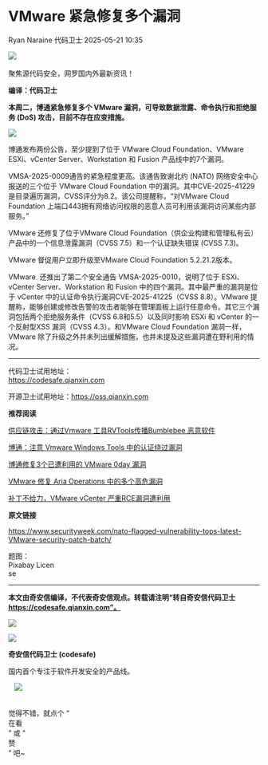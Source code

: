 #  VMware 紧急修复多个漏洞   
Ryan Naraine  代码卫士   2025-05-21 10:35  
  
![](https://mmbiz.qpic.cn/mmbiz_gif/Az5ZsrEic9ot90z9etZLlU7OTaPOdibteeibJMMmbwc29aJlDOmUicibIRoLdcuEQjtHQ2qjVtZBt0M5eVbYoQzlHiaw/640?wx_fmt=gif "")  
    
聚焦源代码安全，网罗国内外最新资讯！  
  
**编译：代码卫士**  
  
**本周二，博通紧急修复多个 VMware 漏洞，可导致数据泄露、命令执行和拒绝服务 (DoS) 攻击，目前不存在应变措施。**  
  
  
![](https://mmbiz.qpic.cn/mmbiz_png/oBANLWYScMQ2ZtShadXISAOjbZXiaxficUcOBPJNwwV3AH8LD0fFyx3eX6DtqoR2P0A2Co46SlwL9kphhJ9W2LHg/640?wx_fmt=png&from=appmsg "")  
  
  
博通发布两份公告，至少提到了位于 VMware Cloud Foundation、VMware ESXi、vCenter Server、Workstation 和 Fusion 产品线中的7个漏洞。  
  
VMSA-2025-0009通告的紧急程度更高。该通告致谢北约 (NATO) 网络安全中心报送的三个位于 VMware Cloud Foundation 中的漏洞。其中CVE-2025-41229是目录遍历漏洞，CVSS评分为8.2。该公司提醒称，“对VMware Cloud Foundation 上端口443拥有网络访问权限的恶意人员可利用该漏洞访问某些内部服务。”  
  
VMware 还修复了位于VMware Cloud Foundation（供企业构建和管理私有云）产品中的一个信息泄露漏洞（CVSS 7.5）和一个认证缺失错误 (CVSS 7.3)。  
  
VMware 督促用户立即升级至VMware Cloud Foundation 5.2.21.2版本。  
  
VMware  还推出了第二个安全通告 VMSA-2025-0010，说明了位于 ESXi、vCenter Server、Workstation 和 Fusion 中的四个漏洞。其中最严重的漏洞是位于 vCenter 中的认证命令执行漏洞CVE-2025-41225（CVSS 8.8）。VMware 提醒称，能够创建或修改告警的攻击者能够在管理面板上运行任意命令。其它三个漏洞包括两个拒绝服务条件（CVSS 6.8和5.5）以及同时影响 ESXi 和 vCenter 的一个反射型XSS 漏洞（CVSS 4.3）。和VMware Cloud Foundation 漏洞一样，VMware 除了升级之外并未列出缓解措施，也并未提及这些漏洞遭在野利用的情况。  
  
****  
代码卫士试用地址：  
https://codesafe.qianxin.com  
  
开源卫士试用地址：https://oss.qianxin.com  
  
  
  
  
  
  
  
  
  
  
  
  
  
**推荐阅读**  
  
[供应链攻击：通过Vmware 工具RVTools传播Bumblebee 恶意软件](https://mp.weixin.qq.com/s?__biz=MzI2NTg4OTc5Nw==&mid=2247523052&idx=2&sn=f996a017b72f7d810caca56e8042083b&scene=21#wechat_redirect)  
  
  
[博通：注意 Vmware Windows Tools 中的认证绕过漏洞](https://mp.weixin.qq.com/s?__biz=MzI2NTg4OTc5Nw==&mid=2247522590&idx=1&sn=ee578730b1733ca26a369770366c3b00&scene=21#wechat_redirect)  
  
  
[博通修复3个已遭利用的 VMware 0day 漏洞](https://mp.weixin.qq.com/s?__biz=MzI2NTg4OTc5Nw==&mid=2247522410&idx=1&sn=0f5b704ab0b14c7dd3262ffbc0697b07&scene=21#wechat_redirect)  
  
  
[VMware 修复 Aria Operations 中的多个高危漏洞](https://mp.weixin.qq.com/s?__biz=MzI2NTg4OTc5Nw==&mid=2247521645&idx=2&sn=3a85491541969226b45d2bca18f4373b&scene=21#wechat_redirect)  
  
  
[补丁不给力，VMware vCenter 严重RCE漏洞遭利用](https://mp.weixin.qq.com/s?__biz=MzI2NTg4OTc5Nw==&mid=2247521523&idx=1&sn=286f99df03f25ebd1cb1fb497f991b21&scene=21#wechat_redirect)  
  
  
  
  
  
**原文链接**  
  
https://www.securityweek.com/nato-flagged-vulnerability-tops-latest-VMware-security-patch-batch/  
  
  
  
题图：  
Pixabay Licen  
se  
  
****  
**本文由奇安信编译，不代表奇安信观点。转载请注明“转自奇安信代码卫士 https://codesafe.qianxin.com”。**  
  
  
  
  
![](https://mmbiz.qpic.cn/mmbiz_jpg/oBANLWYScMSf7nNLWrJL6dkJp7RB8Kl4zxU9ibnQjuvo4VoZ5ic9Q91K3WshWzqEybcroVEOQpgYfx1uYgwJhlFQ/640?wx_fmt=jpeg "")  
  
![](https://mmbiz.qpic.cn/mmbiz_jpg/oBANLWYScMSN5sfviaCuvYQccJZlrr64sRlvcbdWjDic9mPQ8mBBFDCKP6VibiaNE1kDVuoIOiaIVRoTjSsSftGC8gw/640?wx_fmt=jpeg "")  
  
**奇安信代码卫士 (codesafe)**  
  
国内首个专注于软件开发安全的产品线。  
  
   ![](https://mmbiz.qpic.cn/mmbiz_gif/oBANLWYScMQ5iciaeKS21icDIWSVd0M9zEhicFK0rbCJOrgpc09iaH6nvqvsIdckDfxH2K4tu9CvPJgSf7XhGHJwVyQ/640?wx_fmt=gif "")  
  
   
觉得不错，就点个 “  
在看  
” 或 "  
赞  
” 吧~  
  
